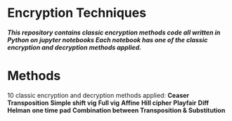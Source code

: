 # Encryption Techniques

***This repository contains classic encryption methods code
all written in Python on jupyter notebooks 
Each notebook has one of the classic encryption and decryption methods applied.***

# Methods
10 classic encryption and decryption methods applied:
**Ceaser**
**Transposition**
**Simple shift vig**
**Full vig**
**Affine**
**Hill cipher**
**Playfair**
**Diff Helman**
**one time pad**
**Combination between Transposition & Substitution**
